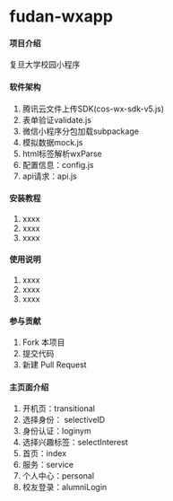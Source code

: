 # fudan-wxapp

#### 项目介绍
复旦大学校园小程序

#### 软件架构

1. 腾讯云文件上传SDK(cos-wx-sdk-v5.js)
2. 表单验证validate.js
3. 微信小程序分包加载subpackage
4. 模拟数据mock.js
5. html标签解析wxParse
6. 配置信息：config.js
7. api请求：api.js

#### 安装教程

1. xxxx
2. xxxx
3. xxxx

#### 使用说明

1. xxxx
2. xxxx
3. xxxx

#### 参与贡献

1. Fork 本项目
2. 提交代码
3. 新建 Pull Request

#### 主页面介绍

1. 开机页：transitional
2. 选择身份： selectiveID
3. 身份认证：loginym
4. 选择兴趣标签：selectInterest
5. 首页：index
6. 服务：service
7. 个人中心：personal
8. 校友登录：alumniLogin